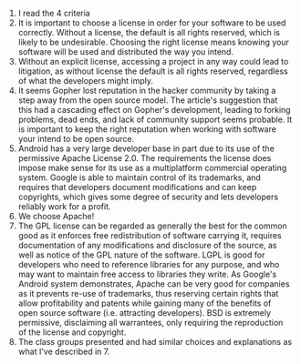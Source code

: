 1.  I read the 4 criteria
2.  It is important to choose a license in order for your software to be used correctly.  Without a license, the default is all rights reserved, which is likely to be undesirable.  Choosing the right license means knowing your software will be used and distributed the way you intend.
3.  Without an explicit license, accessing a project in any way could lead to litigation, as without license the default is all rights reserved, regardless of what the developers might imply.
4.  It seems Gopher lost reputation in the hacker community by taking a step away from the open source model.  The article's suggestion that this had a cascading effect on Gopher's development, leading to forking problems, dead ends, and lack of community support seems probable.  It is important to keep the right reputation when working with software your intend to be open source.
5.  Android has a very large developer base in part due to its use of the permissive Apache License 2.0.  The requirements the license does impose make sense for its use as a multiplatform commercial operating system.  Google is able to maintain control of its trademarks, and requires that developers document modifications and can keep copyrights, which gives some degree of security and lets developers reliably work for a profit.
6.  We choose Apache!
7.  The GPL license can be regarded as generally the best for the common good as it enforces free redistribution of software carrying it, requires documentation of any modifications and disclosure of the source, as well as notice of the GPL nature of the software.  LGPL is good for developers who need to reference libraries for any purpose, and who may want to maintain free access to libraries they write.  As Google's Android system demonstrates, Apache can be very good for companies as it prevents re-use of trademarks, thus reserving certain rights that allow profitability and patents while gaining many of the benefits of open source software (i.e. attracting developers).  BSD is extremely permissive, disclaiming all warrantees, only requiring the reproduction of the license and copyright.
8.  The class groups presented and had similar choices and explanations as what I've described in 7.
